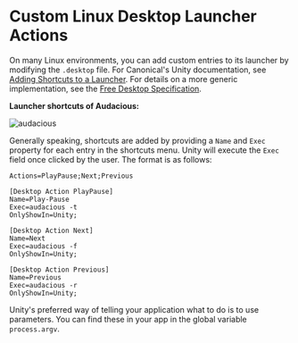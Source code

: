 # Custom Linux Desktop Launcher Actions

On many Linux environments, you can add custom entries to its launcher
by modifying the `.desktop` file. For Canonical's Unity documentation,
see [Adding Shortcuts to a Launcher][unity-launcher]. For details on a
more generic implementation, see the [Free Desktop Specification][spec].

__Launcher shortcuts of Audacious:__

![audacious][audacious-launcher]

Generally speaking, shortcuts are added by providing a `Name` and `Exec`
property for each entry in the shortcuts menu. Unity will execute the
`Exec` field once clicked by the user. The format is as follows:

```text
Actions=PlayPause;Next;Previous

[Desktop Action PlayPause]
Name=Play-Pause
Exec=audacious -t
OnlyShowIn=Unity;

[Desktop Action Next]
Name=Next
Exec=audacious -f
OnlyShowIn=Unity;

[Desktop Action Previous]
Name=Previous
Exec=audacious -r
OnlyShowIn=Unity;
```

Unity's preferred way of telling your application what to do is to use
parameters. You can find these in your app in the global variable
`process.argv`.

[unity-launcher]: https://help.ubuntu.com/community/UnityLaunchersAndDesktopFiles#Adding_shortcuts_to_a_launcher
[audacious-launcher]: https://help.ubuntu.com/community/UnityLaunchersAndDesktopFiles?action=AttachFile&do=get&target=shortcuts.png
[spec]: https://specifications.freedesktop.org/desktop-entry-spec/1.1/ar01s11.html